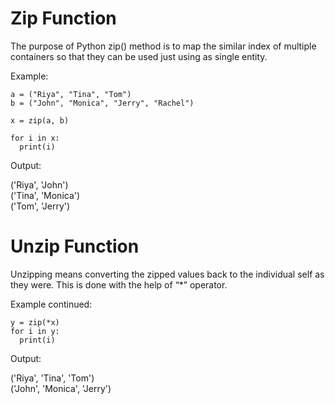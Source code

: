 # Zip Function

The purpose of Python zip() method is to map the similar index of multiple containers so that they can be used just using as single entity. 

Example:

    a = ("Riya", "Tina", "Tom")
    b = ("John", "Monica", "Jerry", "Rachel")

    x = zip(a, b)
    
    for i in x:
      print(i)
    
Output:<br>

('Riya', 'John')<br>
('Tina', 'Monica')<br>
('Tom', 'Jerry')<br>

# Unzip Function

Unzipping means converting the zipped values back to the individual self as they were. This is done with the help of “*” operator.

Example continued:

    y = zip(*x)
    for i in y:
      print(i)

Output:<br>

('Riya', 'Tina', 'Tom')<br>
('John', 'Monica', 'Jerry')<br>
